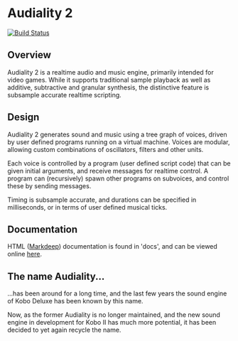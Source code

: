 Audiality 2
===========
[![Build Status](https://travis-ci.org/olofson/audiality2.svg?branch=master)](https://travis-ci.org/olofson/audiality2)

Overview
--------

Audiality 2 is a realtime audio and music engine, primarily intended for video games. While it supports traditional sample playback as well as additive, subtractive and granular synthesis, the distinctive feature is subsample accurate realtime scripting.

Design
------

Audiality 2 generates sound and music using a tree graph of voices, driven by user defined programs running on a virtual machine. Voices are modular, allowing custom combinations of oscillators, filters and other units.

Each voice is controlled by a program (user defined script code) that can be given initial arguments, and receive messages for realtime control. A program can (recursively) spawn other programs on subvoices, and control these by sending messages.

Timing is subsample accurate, and durations can be specified in milliseconds, or in terms of user defined musical ticks.

Documentation
-------------

HTML ([Markdeep](https://casual-effects.com/markdeep/)) documentation is found in 'docs', and can be viewed online [here](http://olofson.github.io/audiality2/).

The name Audiality...
---------------------

...has been around for a long time, and the last few years the sound engine of Kobo Deluxe has been known by this name.

Now, as the former Audiality is no longer maintained, and the new sound engine in development for Kobo II has much more potential, it has been decided to yet again recycle the name.
